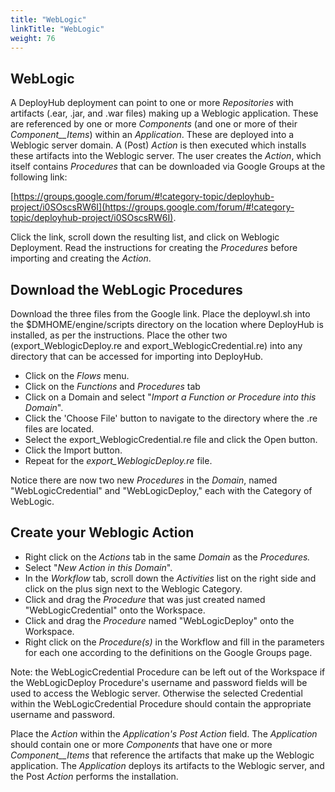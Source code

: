 ```yaml
---
title: "WebLogic"
linkTitle: "WebLogic"
weight: 76
---
```

## WebLogic

A DeployHub deployment can point to one or more _Repositories_ with artifacts (.ear, .jar, and .war files) making up a Weblogic application. These are referenced by one or more _Components_ (and one or more of their _Component__Items_) within an _Application_. These are deployed into a Weblogic server domain. A (Post) _Action_ is then executed which installs these artifacts into the Weblogic server. The user creates the _Action_, which itself contains _Procedures_ that can be downloaded via Google Groups at the following link:

[https://groups.google.com/forum/#!category-topic/deployhub-project/i0SOscsRW6I](https://groups.google.com/forum/#!category-topic/deployhub-project/i0SOscsRW6I).

Click the link, scroll down the resulting list, and click on Weblogic Deployment. Read the instructions for creating the _Procedures_ before importing and creating the _Action_.

## Download the WebLogic Procedures

Download the three files from the Google link. Place the deploywl.sh into the $DMHOME/engine/scripts directory on the location where DeployHub is installed, as per the instructions. Place the other two (export\_WeblogicDeploy.re and export\_WeblogicCredential.re) into any directory that can be accessed for importing into DeployHub.

- Click on the _Flows_ menu.
- Click on the _Functions_ and _Procedures_ tab
- Click on a Domain and select "_Import a Function or Procedure into this Domain_".
- Click the 'Choose File' button to navigate to the directory where the .re files are located.
- Select the export\_WeblogicCredential.re file and click the Open button.
- Click the Import button.
- Repeat for the _export\_WeblogicDeploy.re_ file.

Notice there are now two new _Procedures_ in the _Domain_, named "WebLogicCredential" and "WebLogicDeploy," each with the Category of WebLogic.

## Create your Weblogic Action

- Right click on the _Actions_ tab in the same _Domain_ as the _Procedures._
- Select "_New Action in this Domain_".
- In the _Workflow_ tab, scroll down the _Activities_ list on the right side and click on the plus sign next to the Weblogic Category.
- Click and drag the _Procedure_ that was just created named "WebLogicCredential" onto the Workspace.
- Click and drag the _Procedure_ named "WebLogicDeploy" onto the Workspace.
- Right click on the _Procedure(s)_ in the Workflow and fill in the parameters for each one according to the definitions on the Google Groups page.

Note: the WebLogicCredential Procedure can be left out of the Workspace if the WebLogicDeploy Procedure's username and password fields will be used to access the Weblogic server. Otherwise the selected Credential within the WebLogicCredential Procedure should contain the appropriate username and password.

Place the _Action_ within the _Application's Post Action_ field. The _Application_ should contain one or more _Components_ that have one or more _Component__Items_ that reference the artifacts that make up the Weblogic application. The _Application_ deploys its artifacts to the Weblogic server, and the Post _Action_ performs the installation.
